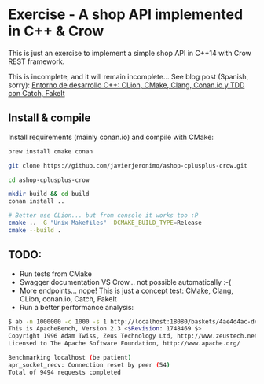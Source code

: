 # Exercise - A shop API implemented in C++ & Crow

This is just an exercise to implement a simple shop API in C++14 with Crow REST framework.

This is incomplete, and it will remain incomplete...
See blog post (Spanish, sorry): [Entorno de desarrollo C++: CLion, CMake, Clang, Conan.io y TDD con Catch, FakeIt](http://javierjeronimo.es/2016/11/28/entorno-de-desarrollo-c-clion-cmake-clang-conan-io-y-tdd-con-catch-fakeit/)

## Install & compile
Install requirements (mainly conan.io) and compile with CMake:
```bash
brew install cmake conan

git clone https://github.com/javierjeronimo/ashop-cplusplus-crow.git

cd ashop-cplusplus-crow

mkdir build && cd build
conan install ..

# Better use CLion... but from console it works too :P
cmake .. -G "Unix Makefiles" -DCMAKE_BUILD_TYPE=Release
cmake --build .

```

## TODO:
 - Run tests from CMake
 - Swagger documentation VS Crow... not possible automatically :-(
 - More endpoints... nope! This is just a concept test: CMake, Clang, CLion, conan.io, Catch, FakeIt
 - Run a better performance analysis:
 ```bash
 $ ab -n 1000000 -c 1000 -s 1 http://localhost:18080/baskets/4ae4d4ac-dce5-46bd-8476-5727566cf376
 This is ApacheBench, Version 2.3 <$Revision: 1748469 $>
 Copyright 1996 Adam Twiss, Zeus Technology Ltd, http://www.zeustech.net/
 Licensed to The Apache Software Foundation, http://www.apache.org/
 
 Benchmarking localhost (be patient)
 apr_socket_recv: Connection reset by peer (54)
 Total of 9494 requests completed
 ```